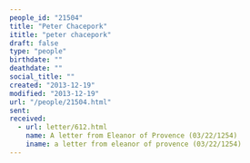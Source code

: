 ```yaml
---
people_id: "21504"
title: "Peter Chacepork"
ititle: "peter chacepork"
draft: false
type: "people"
birthdate: ""
deathdate: ""
social_title: ""
created: "2013-12-19"
modified: "2013-12-19"
url: "/people/21504.html"
sent:
received:
  - url: letter/612.html
    name: A letter from Eleanor of Provence (03/22/1254)
    iname: a letter from eleanor of provence (03/22/1254)
---
```

